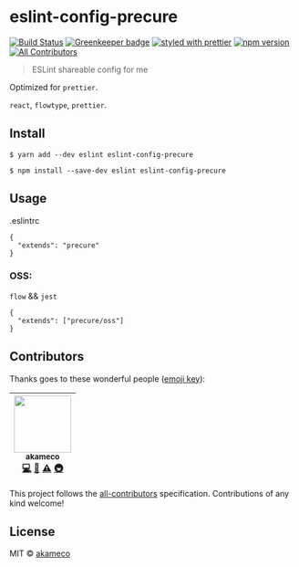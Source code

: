 # eslint-config-precure

[![Build Status](https://travis-ci.org/akameco/eslint-config-precure.svg?branch=master)](https://travis-ci.org/akameco/eslint-config-precure)
[![Greenkeeper badge](https://badges.greenkeeper.io/akameco/eslint-config-precure.svg)](https://greenkeeper.io/)
[![styled with prettier](https://img.shields.io/badge/styled_with-prettier-ff69b4.svg)](https://github.com/prettier/prettier)
[![npm version](https://badge.fury.io/js/eslint-config-precure.svg)](https://www.npmjs.com/package/eslint-config-precure)
[![All Contributors](https://img.shields.io/badge/all_contributors-1-orange.svg?style=flat-square)](#contributors)

> ESLint shareable config for me

Optimized for `prettier`.

`react`, `flowtype`, `prettier`.

## Install

```
$ yarn add --dev eslint eslint-config-precure
```

```
$ npm install --save-dev eslint eslint-config-precure
```

## Usage

.eslintrc

```
{
  "extends": "precure"
}
```

### OSS:

`flow` && `jest`

```
{
  "extends": ["precure/oss"]
}
```

## Contributors

Thanks goes to these wonderful people
([emoji key](https://github.com/kentcdodds/all-contributors#emoji-key)):

<!-- ALL-CONTRIBUTORS-LIST:START - Do not remove or modify this section -->

<!-- prettier-ignore -->
| [<img src="https://avatars2.githubusercontent.com/u/4002137?v=4" width="100px;"/><br /><sub><b>akameco</b></sub>](http://akameco.github.io)<br />[💻](https://github.com/akameco/eslint-config-precure/commits?author=akameco "Code") [📖](https://github.com/akameco/eslint-config-precure/commits?author=akameco "Documentation") [⚠️](https://github.com/akameco/eslint-config-precure/commits?author=akameco "Tests") [🚇](#infra-akameco "Infrastructure (Hosting, Build-Tools, etc)") |
| :---: |

<!-- ALL-CONTRIBUTORS-LIST:END -->

This project follows the
[all-contributors](https://github.com/kentcdodds/all-contributors)
specification. Contributions of any kind welcome!

## License

MIT © [akameco](http://akameco.github.io)
